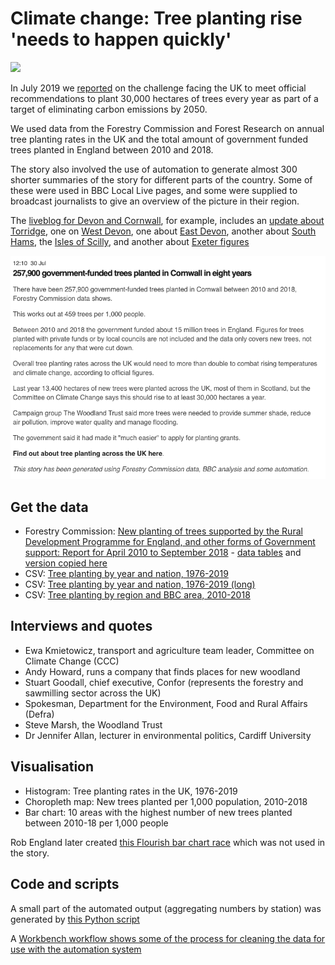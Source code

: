 # Climate change: Tree planting rise 'needs to happen quickly'

![](https://ichef.bbci.co.uk/news/624/cpsprodpb/3AB7/production/_108113051_treeplanting1-nc.png)

In July 2019 we [reported](https://www.bbc.co.uk/news/uk-england-47541491) on the challenge facing the UK to meet official recommendations to plant 30,000 hectares of trees every year as part of a target of eliminating carbon emissions by 2050.

We used data from the Forestry Commission and Forest Research on annual tree planting rates in the UK and the total amount of government funded trees planted in England between 2010 and 2018.

The story also involved the use of automation to generate almost 300 shorter summaries of the story for different parts of the country. Some of these were used in BBC Local Live pages, and some were supplied to broadcast journalists to give an overview of the picture in their region. 

The [liveblog for Devon and Cornwall](https://www.bbc.co.uk/news/live/uk-england-devon-49083027), for example, includes an [update about Torridge](https://www.bbc.co.uk/news/live/uk-england-devon-49083027?ns_mchannel=social&ns_source=twitter&ns_campaign=bbc_live&ns_linkname=5d4023a672af49066398061b%2643%2C800%20government-funded%20trees%20planted%20in%20Torridge%20in%20eight%20years%20%262019-07-30T15%3A50%3A52.716Z&ns_fee=0&pinned_post_locator=urn:asset:87aa3ecd-6caa-44a0-9315-fc9e5c962986&pinned_post_asset_id=5d4023a672af49066398061b&pinned_post_type=share), one on [West Devon](https://www.bbc.co.uk/news/live/uk-england-devon-49083027?ns_mchannel=social&ns_source=twitter&ns_campaign=bbc_live&ns_linkname=5d4023a951ae87065597c850%2660%2C600%20government-funded%20trees%20planted%20in%20West%20Devon%20in%20eight%20years%20%262019-07-30T14%3A47%3A44.446Z&ns_fee=0&pinned_post_locator=urn:asset:adc3b7ff-64b7-4d34-b514-6c4e7aae3ca8&pinned_post_asset_id=5d4023a951ae87065597c850&pinned_post_type=share), one about [East Devon](https://www.bbc.co.uk/news/live/uk-england-devon-49083027?ns_mchannel=social&ns_source=twitter&ns_campaign=bbc_live&ns_linkname=5d4023a851ae87065597c84f%2655%2C500%20government-funded%20trees%20planted%20in%20East%20Devon%20in%20eight%20years%20%262019-07-30T14%3A27%3A49.596Z&ns_fee=0&pinned_post_locator=urn:asset:7ea49b7c-8042-48a6-ba83-702f5225a50a&pinned_post_asset_id=5d4023a851ae87065597c84f&pinned_post_type=share), another about [South Hams](https://www.bbc.co.uk/news/live/uk-england-devon-49083027?ns_mchannel=social&ns_source=twitter&ns_campaign=bbc_live&ns_linkname=5d4023a328b0fb067d70ed59%2676%2C100%20government-funded%20trees%20planted%20in%20South%20Hams%20in%20eight%20years%20%262019-07-30T14%3A25%3A10.100Z&ns_fee=0&pinned_post_locator=urn:asset:d5a1244d-05fc-4e47-aa71-d8423f2a4b92&pinned_post_asset_id=5d4023a328b0fb067d70ed59&pinned_post_type=share), the [Isles of Scilly](https://www.bbc.co.uk/news/live/uk-england-devon-49083027?ns_mchannel=social&ns_source=twitter&ns_campaign=bbc_live&ns_linkname=5d40239d28b0fb067d70ed56%26No%20government-funded%20trees%20planted%20on%20the%20Isles%20of%20Scilly%20in%20eight%20years%20%262019-07-30T13%3A48%3A41.226Z&ns_fee=0&pinned_post_locator=urn:asset:36c2ec48-d375-45c6-98d1-e7ffe17a1be9&pinned_post_asset_id=5d40239d28b0fb067d70ed56&pinned_post_type=share), and another about [Exeter figures](https://www.bbc.co.uk/news/live/uk-england-devon-49083027?ns_mchannel=social&ns_source=twitter&ns_campaign=bbc_live&ns_linkname=5d4023b751ae87065597c852%2620%2C000%20government-funded%20trees%20planted%20in%20Exeter%20in%20eight%20years%20%262019-07-30T13%3A45%3A01.105Z&ns_fee=0&pinned_post_locator=urn:asset:80b0d07f-8ee2-4831-977b-5b6306c375ac&pinned_post_asset_id=5d4023b751ae87065597c852&pinned_post_type=share)

![](https://raw.githubusercontent.com/BBC-Data-Unit/tree-planting/master/treestory_automated_cornwall.png)

## Get the data

* Forestry Commission: [New planting of trees supported by the Rural Development Programme for England, and other forms of Government support: Report for April 2010 to September 2018](https://www.gov.uk/government/statistics/new-planting-of-trees-supported-by-the-rural-development-programme-for-england-and-other-forms-of-government-support-report-for-april-2010-to-septem) - [data tables](https://assets.publishing.service.gov.uk/government/uploads/system/uploads/attachment_data/file/779804/FC_New_Planting_Trees_England_Apr10_Sep18_Constituencies_LAs_Data_Tables.xlsx) and [version copied here](https://github.com/BBC-Data-Unit/tree-planting/blob/master/FC_New_Planting_Trees_England_Apr10_Sep18_Constituencies_LAs_Data_Tables%20(1).xlsx)
* CSV: [Tree planting by year and nation, 1976-2019](https://github.com/BBC-Data-Unit/tree-planting/blob/master/treeplant.csv)
* CSV: [Tree planting by year and nation, 1976-2019 (long)](https://github.com/BBC-Data-Unit/tree-planting/blob/master/treeplantnation.csv)
* CSV: [Tree planting by region and BBC area, 2010-2018](https://github.com/BBC-Data-Unit/tree-planting/blob/master/trees.csv)

## Interviews and quotes

* Ewa Kmietowicz, transport and agriculture team leader, Committee on Climate Change (CCC)
* Andy Howard, runs a company that finds places for new woodland
* Stuart Goodall, chief executive, Confor (represents the forestry and sawmilling sector across the UK)
* Spokesman, Department for the Environment, Food and Rural Affairs (Defra)
* Steve Marsh, the Woodland Trust
* Dr Jennifer Allan, lecturer in environmental politics, Cardiff University

## Visualisation

* Histogram: Tree planting rates in the UK, 1976-2019
* Choropleth map: New trees planted per 1,000 population, 2010-2018
* Bar chart: 10 areas with the highest number of new trees planted between 2010-18 per 1,000 people 

Rob England later created [this Flourish bar chart race](https://public.flourish.studio/visualisation/1015193/) which was not used in the story. 

## Code and scripts

A small part of the automated output (aggregating numbers by station) was generated by [this Python script](https://github.com/BBC-Data-Unit/tree-planting/blob/master/trees_per_station.py)

A [Workbench workflow shows some of the process for cleaning the data for use with the automation system](https://app.workbenchdata.com/workflows/24186/)


